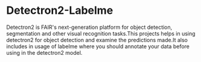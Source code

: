 # Detectron2-Labelme
Detectron2 is FAIR's next-generation platform for object detection, segmentation and other visual recognition tasks.This projects helps in using detectron2 for object detection and examine the predictions made.It also includes in usage of labelme where you should annotate your data before using in the detectron2 model.
